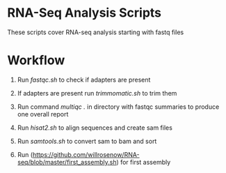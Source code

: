 # RNA-Seq Analysis Scripts

These scripts cover RNA-seq analysis starting with fastq files

# Workflow

1. Run *fastqc.sh* to check if adapters are present

2. If adapters are present run *trimmomatic.sh* to trim them

3. Run command *multiqc .* in directory with fastqc summaries to produce one overall report

4. Run *hisat2.sh* to align sequences and create sam files

5. Run *samtools.sh* to convert sam to bam and sort

6. Run (https://github.com/willrosenow/RNA-seq/blob/master/first_assembly.sh) for first assembly
